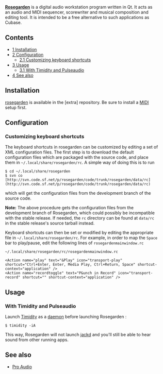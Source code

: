**[Rosegarden](http://www.rosegardenmusic.com/)** is a digital audio workstation program written in Qt. It acts as an audio and MIDI sequencer, scorewriter and musical composition and editing tool. It is intended to be a free alternative to such applications as Cubase.

## Contents

*   [1 Installation](#Installation)
*   [2 Configuration](#Configuration)
    *   [2.1 Customizing keyboard shortcuts](#Customizing_keyboard_shortcuts)
*   [3 Usage](#Usage)
    *   [3.1 With Timidity and Pulseaudio](#With_Timidity_and_Pulseaudio)
*   [4 See also](#See_also)

## Installation

[rosegarden](https://www.archlinux.org/packages/?name=rosegarden) is available in the [extra] repository. Be sure to install a [MIDI](/index.php/MIDI "MIDI") setup first.

## Configuration

### Customizing keyboard shortcuts

The keyboard shortcuts in rosegarden can be customized by editing a set of XML configuration files. The first step is to download the default configuration files which are packaged with the source code, and place them in `~/.local/share/rosegarden/rc`. A simple way of doing this is to run

```
$ cd ~/.local/share/rosegarden
$ svn co [http://svn.code.sf.net/p/rosegarden/code/trunk/rosegarden/data/rc](http://svn.code.sf.net/p/rosegarden/code/trunk/rosegarden/data/rc)

```

which will get the configuration files from the development branch of the source code.

**Note:** The above procedure gets the configuration files from the development branch of Rosegarden, which could possibly be incompatible with the stable release. If needed, the `rc` directory can be found at `data/rc` in the stable release's source tarball instead.

Keyboard shortcuts can then be set or modified by editing the appropriate file in `~/.local/share/rosegarden/rc`. For example, in order to map the `Space` bar to play/pause, edit the following lines of `rosegardenmainwindow.rc`

 `~/.local/share/rosegarden/rc/rosegardenmainwindow.rc` 

```
<Action name="play" text="&Play" icon="transport-play" shortcut="Ctrl+Enter, Enter, Media Play, Ctrl+Return, Space" shortcut-context="application" />
<Action name="recordtoggle" text="P&unch in Record" icon="transport-record" shortcut="" shortcut-context="application" />
```

## Usage

### With Timidity and Pulseaudio

Launch [Timidity](/index.php/Timidity "Timidity") as a [daemon](/index.php/Timidity#Daemon "Timidity") before launching Rosegarden :

 `$ timidity -iA` 

This way, Rosegarden will not launch [jackd](/index.php/JACK "JACK") and you'll still be able to hear sound from other running apps.

## See also

*   [Pro Audio](/index.php/Pro_Audio "Pro Audio")